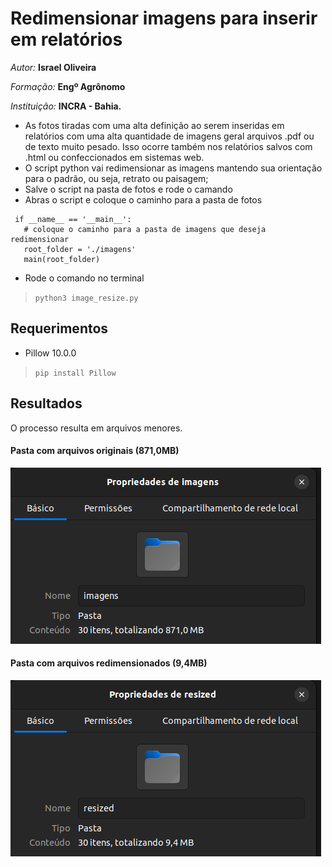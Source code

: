 # Redimensionar imagens para inserir em relatórios

*Autor:* **Israel Oliveira**

*Formação:* **Engº Agrônomo**

*Instituição:* **INCRA - Bahia.**

- As fotos tiradas com uma alta definição ao serem inseridas em relatórios com uma alta quantidade de imagens geral arquivos .pdf ou de texto muito pesado. Isso ocorre também nos relatórios salvos com .html ou confeccionados em sistemas web.
- O script python vai redimensionar as imagens mantendo sua orientação para o padrão, ou seja, retrato ou paisagem;
- Salve o script na pasta de fotos e rode o camando
- Abras o script e coloque o caminho para a pasta de fotos

~~~
 if __name__ == '__main__':
   # coloque o caminho para a pasta de imagens que deseja redimensionar
   root_folder = './imagens'
   main(root_folder)
~~~

- Rode o comando no terminal

> `python3 image_resize.py`

## Requerimentos

- Pillow 10.0.0
  
 > `pip install Pillow`

## Resultados

O processo resulta em arquivos menores.

#### Pasta com arquivos originais (871,0MB)
![Pasta com imagens originais](imagens.png)

#### Pasta com arquivos redimensionados (9,4MB)
![Pasta com imagens redimensionadas](resized.png)
